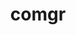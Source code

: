 ---
title: "comgr"
layout: cache
categories: [package, develop]
meta: {"versions": ["5.4.3", "5.7.1", "6.0.0", "6.0.2"], "compilers": ["gcc@=11.3.0", "gcc@=11.4.0"], "oss": ["ubuntu20.04", "ubuntu22.04"], "platforms": ["linux"], "targets": ["x86_64_v3"], "stacks": ["e4s", "ml-linux-x86_64-rocm", "root"], "num_specs": 12, "num_specs_by_stack": {"e4s": 8, "root": 12, "ml-linux-x86_64-rocm": 4}}
spec_details: [{"hash": "mlmrqzue73dtii3fpsp7po4xqhkfejuw", "compiler": "gcc@=11.4.0", "versions": ["6.0.0"], "os": "ubuntu20.04", "platform": "linux", "target": "x86_64_v3", "variants": ["build_system=cmake", "build_type=Release", "generator=make", "~ipo"], "stacks": ["e4s", "root"], "size": "-", "tarball": "https://binaries.spack.io/develop/build_cache/linux-ubuntu20.04-x86_64_v3/gcc-11.4.0/comgr-6.0.0/linux-ubuntu20.04-x86_64_v3-gcc-11.4.0-comgr-6.0.0-mlmrqzue73dtii3fpsp7po4xqhkfejuw.spack"}, {"hash": "khzhqjheukr5dvtg5npgvzco67c63f2q", "compiler": "gcc@=11.4.0", "versions": ["6.0.2"], "os": "ubuntu20.04", "platform": "linux", "target": "x86_64_v3", "variants": ["build_system=cmake", "build_type=Release", "generator=make", "~ipo"], "stacks": ["e4s", "root"], "size": "-", "tarball": "https://binaries.spack.io/develop/build_cache/linux-ubuntu20.04-x86_64_v3/gcc-11.4.0/comgr-6.0.2/linux-ubuntu20.04-x86_64_v3-gcc-11.4.0-comgr-6.0.2-khzhqjheukr5dvtg5npgvzco67c63f2q.spack"}, {"hash": "slwnbo7kuq2zcjimn4ectjtrv54r7arr", "compiler": "gcc@=11.4.0", "versions": ["6.0.2"], "os": "ubuntu20.04", "platform": "linux", "target": "x86_64_v3", "variants": ["build_system=cmake", "build_type=Release", "generator=make", "~ipo"], "stacks": ["e4s", "root"], "size": "-", "tarball": "https://binaries.spack.io/develop/build_cache/linux-ubuntu20.04-x86_64_v3/gcc-11.4.0/comgr-6.0.2/linux-ubuntu20.04-x86_64_v3-gcc-11.4.0-comgr-6.0.2-slwnbo7kuq2zcjimn4ectjtrv54r7arr.spack"}, {"hash": "qqxemsmhahwiofm4wmwq72iibssvblrs", "compiler": "gcc@=11.4.0", "versions": ["5.7.1"], "os": "ubuntu20.04", "platform": "linux", "target": "x86_64_v3", "variants": ["build_system=cmake", "build_type=Release", "generator=make", "~ipo"], "stacks": ["e4s", "root"], "size": "-", "tarball": "https://binaries.spack.io/develop/build_cache/linux-ubuntu20.04-x86_64_v3/gcc-11.4.0/comgr-5.7.1/linux-ubuntu20.04-x86_64_v3-gcc-11.4.0-comgr-5.7.1-qqxemsmhahwiofm4wmwq72iibssvblrs.spack"}, {"hash": "kg6ma6hnyzzwuiedh3ay6aws2bpon76f", "compiler": "gcc@=11.4.0", "versions": ["5.4.3"], "os": "ubuntu20.04", "platform": "linux", "target": "x86_64_v3", "variants": ["build_system=cmake", "build_type=Release", "generator=make", "~ipo"], "stacks": ["e4s", "root"], "size": "-", "tarball": "https://binaries.spack.io/develop/build_cache/linux-ubuntu20.04-x86_64_v3/gcc-11.4.0/comgr-5.4.3/linux-ubuntu20.04-x86_64_v3-gcc-11.4.0-comgr-5.4.3-kg6ma6hnyzzwuiedh3ay6aws2bpon76f.spack"}, {"hash": "qe33kt2dey43kxyczwvtgqgpjjwrgwpr", "compiler": "gcc@=11.4.0", "versions": ["5.4.3"], "os": "ubuntu20.04", "platform": "linux", "target": "x86_64_v3", "variants": ["build_system=cmake", "build_type=Release", "generator=make", "~ipo"], "stacks": ["e4s", "root"], "size": "-", "tarball": "https://binaries.spack.io/develop/build_cache/linux-ubuntu20.04-x86_64_v3/gcc-11.4.0/comgr-5.4.3/linux-ubuntu20.04-x86_64_v3-gcc-11.4.0-comgr-5.4.3-qe33kt2dey43kxyczwvtgqgpjjwrgwpr.spack"}, {"hash": "667vwa2nfracqstswjyexi33fmv7fapt", "compiler": "gcc@=11.4.0", "versions": ["5.4.3"], "os": "ubuntu20.04", "platform": "linux", "target": "x86_64_v3", "variants": ["build_system=cmake", "build_type=Release", "generator=make", "~ipo"], "stacks": ["e4s", "root"], "size": "-", "tarball": "https://binaries.spack.io/develop/build_cache/linux-ubuntu20.04-x86_64_v3/gcc-11.4.0/comgr-5.4.3/linux-ubuntu20.04-x86_64_v3-gcc-11.4.0-comgr-5.4.3-667vwa2nfracqstswjyexi33fmv7fapt.spack"}, {"hash": "fkxbj73tyeg2fp5lxdljkmrnpu4xheqp", "compiler": "gcc@=11.4.0", "versions": ["5.4.3"], "os": "ubuntu20.04", "platform": "linux", "target": "x86_64_v3", "variants": ["build_system=cmake", "build_type=Release", "generator=make", "~ipo"], "stacks": ["e4s", "root"], "size": "-", "tarball": "https://binaries.spack.io/develop/build_cache/linux-ubuntu20.04-x86_64_v3/gcc-11.4.0/comgr-5.4.3/linux-ubuntu20.04-x86_64_v3-gcc-11.4.0-comgr-5.4.3-fkxbj73tyeg2fp5lxdljkmrnpu4xheqp.spack"}, {"hash": "xzpmbgnlg3uzgzoumhwci2kos35oof44", "compiler": "gcc@=11.3.0", "versions": ["5.7.1"], "os": "ubuntu22.04", "platform": "linux", "target": "x86_64_v3", "variants": ["build_system=cmake", "build_type=Release", "generator=make", "~ipo"], "stacks": ["ml-linux-x86_64-rocm", "root"], "size": "-", "tarball": "https://binaries.spack.io/develop/build_cache/linux-ubuntu22.04-x86_64_v3/gcc-11.3.0/comgr-5.7.1/linux-ubuntu22.04-x86_64_v3-gcc-11.3.0-comgr-5.7.1-xzpmbgnlg3uzgzoumhwci2kos35oof44.spack"}, {"hash": "i3xcxdbgl5qk7a4upeqnggi45nz6gree", "compiler": "gcc@=11.4.0", "versions": ["6.0.0"], "os": "ubuntu22.04", "platform": "linux", "target": "x86_64_v3", "variants": ["build_system=cmake", "build_type=Release", "generator=make", "~ipo"], "stacks": ["ml-linux-x86_64-rocm", "root"], "size": "-", "tarball": "https://binaries.spack.io/develop/build_cache/linux-ubuntu22.04-x86_64_v3/gcc-11.4.0/comgr-6.0.0/linux-ubuntu22.04-x86_64_v3-gcc-11.4.0-comgr-6.0.0-i3xcxdbgl5qk7a4upeqnggi45nz6gree.spack"}, {"hash": "ihzsjw453276hm2cb5dlzdogaumkj7wv", "compiler": "gcc@=11.4.0", "versions": ["6.0.2"], "os": "ubuntu22.04", "platform": "linux", "target": "x86_64_v3", "variants": ["build_system=cmake", "build_type=Release", "generator=make", "~ipo"], "stacks": ["ml-linux-x86_64-rocm", "root"], "size": "-", "tarball": "https://binaries.spack.io/develop/build_cache/linux-ubuntu22.04-x86_64_v3/gcc-11.4.0/comgr-6.0.2/linux-ubuntu22.04-x86_64_v3-gcc-11.4.0-comgr-6.0.2-ihzsjw453276hm2cb5dlzdogaumkj7wv.spack"}, {"hash": "zdfmnwuygxhqjepcwirlxb5shrlk27ti", "compiler": "gcc@=11.4.0", "versions": ["6.0.2"], "os": "ubuntu22.04", "platform": "linux", "target": "x86_64_v3", "variants": ["build_system=cmake", "build_type=Release", "generator=make", "~ipo"], "stacks": ["ml-linux-x86_64-rocm", "root"], "size": "-", "tarball": "https://binaries.spack.io/develop/build_cache/linux-ubuntu22.04-x86_64_v3/gcc-11.4.0/comgr-6.0.2/linux-ubuntu22.04-x86_64_v3-gcc-11.4.0-comgr-6.0.2-zdfmnwuygxhqjepcwirlxb5shrlk27ti.spack"}]
---